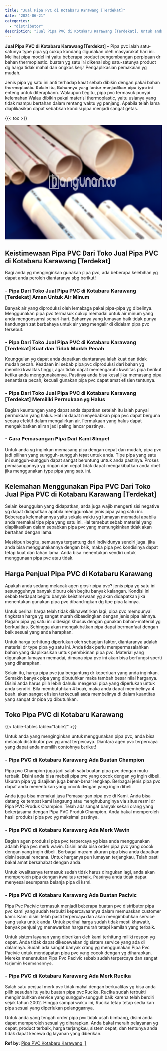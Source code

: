 ```yaml
---
title: "Jual Pipa PVC di Kotabaru Karawang [Terdekat]"
date: "2024-06-21"
categories: 
  - "distributor"
description: "Jual Pipa PVC di Kotabaru Karawang [Terdekat]. Untuk anda yang tengah order pipa pvc tidak usah bimbang, disini anda dapat memperoleh sesuai yg diharapkan. A..."
---
```


**Jual Pipa PVC di Kotabaru Karawang \[Terdekat\]** – Pipa pvc ialah satu-satunya type pipa yg cukup kondang digunakan oleh masyarakat hari ini. Melihat pipa model ini yaitu beberapa product pengembangan perpipaan dr bahan thermoplastic. buatan yg satu ini dikenal sbg satu-satunya product dg harga tidak mahal dan ongkos kerja Pengaplikasian pemakaian yg mudah.

Jenis pipa yg satu ini anti terhadap karat sebab dibikin dengan pakai bahan thermoplastic. Selain itu, Bahannya yang lentur menjadikan pipa type ini enteng untuk diterapkann. Walaupun begitu, pipa pvc termasuk punyai kelemahan Walau dibikin pakai material thermoplastic, yaitu usianya yang tidak mampu bertahan dalam rentang waktu yg panjang. Apabila telah lama diaplikasikan dapat sebabkan kondisi pipa menjadi sangat getas.

{{< toc >}}

![Jual Pipa PVC di Kotabaru Karawang [Terdekat]](/images/jaul-pipa-pvc-29.png)

## Keistimewaan Pipa PVC Dari Toko Jual Pipa PVC di Kotabaru Karawang \[Terdekat\]

Bagi anda yg menginginkan gunakan pipa pvc, ada beberapa kelebihan yg dapat anda peroleh diantaranya sbg berikut!

### \- Pipa Dari Toko Jual Pipa PVC di Kotabaru Karawang \[Terdekat\] Aman Untuk Air Minum

Banyak air yang diproduksi oleh lemabaga pakai pipa-pipa yg dibelinya. Menggunakan pipa pvc termasuk cukup memadai untuk air minum yang anda mengonsumsi sehari-hari. Bahannya yang lumayan baik tidak punya kandungan zat berbahaya untuk air yang mengalir di didalam pipa pvc tersebut.

### \- Pipa Dari Toko Jual Pipa PVC di Kotabaru Karawang \[Terdekat\] Kuat dan Tidak Mudah Pecah

Keunggulan yg dapat anda dapatkan diantaranya ialah kuat dan tidak mudah pecah. Keadaan ini sebab pipa pvc diproduksi dari bahan yg memiliki kwalitas tinggi, agar tidak dapat memengaruhi kwalitas pipa berikut ketika anda menggunakannya. Pastinya anda bisa kesal jika memasang pipa senantiasa pecah, kecuali gunakan pipa pvc dapat amat efisien tentunya.

### \- Pipa Dari Toko Jual Pipa PVC di Kotabaru Karawang \[Terdekat\] Memiliki Permukaan yg Halus

Bagian keuntungan yang dapat anda dapatkan setelah itu ialah punyai permukaan yang halus. Hal ini dapat menyebabkan pipa pvc dapat berguna secara efektif dalam mengalirkan air. Permukaan yang halus dapat mengakibatkan aliran jadi paling lancar pastinya.

### \- Cara Pemasangan Pipa Dari Kami Simpel

Untuk anda yg inginkan memasang pipa dengan cepat dan mudah, pipa pvc jadi pilihan yang sungguh-sungguh tepat untuk anda. Tipe pipa yang satu ini sungguh-sungguh dapat sangat beruntung untuk anda pastinya. Proses pemasangannya yg ringan dan cepat tidak dapat mengakibatkan anda ribet jika menggunakan type pipa yang satu ini.

## Kelemahan Menggunakan Pipa PVC Dari Toko Jual Pipa PVC di Kotabaru Karawang \[Terdekat\]

Selain keunggulan yang didapatkan, anda juga wajib mengerti sisi negative yg dapat didapatkan apabila menggunakan jenis pipa yang satu ini. Beberapa kelemahannya yaitu sekala waktu yg lumayan memadai apabila anda memakai tipe pipa yang satu ini. Hal tersebut sebab material yang diaplikasikan dalam sebabkan pipa pvc yang memungkinkan tidak akan bertahan dengan lama.

Meskipun begitu, semuanya tergantung dari individunya sendiri juga. jika anda bisa menggunakannya dengan baik, maka pipa pvc kondisinya dapat tetap kuat dan tahan lama. Anda bisa menentukan sendiri untuk menggunaan pipa pvc atau tidak.

## Harga Penjual Pipa PVC di Kotabaru Karawang

Apakah anda sedang melacak agen grosir pipa pvc? jenis pipa yg satu ini sesungguhnya banyak diburu oleh begitu banyak kalangan. Kondisi ini sebab terdapat begitu banyak keistimewaan yg akan didapatkan jika menentukan gunakan pipa pvc dibandingkan dg tipe pipa lainnya.

Untuk perihal harga telah tidak dikhawatirkan lagi, pipa pvc mempunyai tingkatan harga yg sangat murah dibandingkan dengan jenis pipa lainnya. Ragam pipa yg satu ini didesign khusus dengan gunakan bahan-material yg berkualtias. Sehingga akan mengakibatkan pipa dapat bermanfaat dengan baik sesuai yang anda harapkan.

Untuk harga terhitung diperlukan oleh sebagian faktor, diantaranya adalah material dr type pipa yg satu ini. Anda tidak perlu mempermasalahkan bahan yang diaplikasikan untuk pembikinan pipa pvc. Material yang digunakan lumayan memadai, dimana pipa pvc ini akan bisa berfungsi sperti yang diharapkan.

Selain itu, harga pipa pvc jua bergantung dr keperluan yang anda inginkan. Semakin banyak pipa yang dibutuhkan maka tambah besar nilai harganya. Disini anda harus pilih lebih dahulu mengenai pipa yang diperlukan untuk anda sendiri. Bila membutuhkan 4 buah, maka anda dapat membelinya 4 buah. akan sangat efisien terkecuali anda membelinya di dalam kuantitas yang sangat dr pipa yg dibutuhkan.

## Toko Pipa PVC di Kotabaru Karawang

{{< table-tables table="table2" >}}

Untuk anda yang menginginkan untuk menggunakan pipa pvc, anda bisa melacak distributor pvc yg amat terpercaya. Diantara agen pvc terpercaya yang dapat anda memilih contohnya berikut!

### \- Pipa PVC di Kotabaru Karawang Ada Buatan Champion

Pipa pvc Champion juga jadi salah satu buatan pipa pvc dengan mutu terbaik. Disini anda bisa mebeli pipa pvc yang cocok dengan yg ingin dibeli. Ukuran pipa yg disajikan juga benar-benar lengkap. Berbagai jenis pipa pvc dapat anda menentukan yang cocok dengan yang ingin dibeli.

Anda juga bisa memakai jasa Pemasangan pipa pvc di Kami. Anda bisa datang ke tempat kami langsung atau menghubunginya via situs resmi dr Pipa PVC Produk Champion. Telah ada sangat banyak sekali orang yang bekerjasama dengan Pipa PVC Produk Champion. Anda bakal memperoleh hasil produksi pipa pvc yg maksimal pastinya.

### \- Pipa PVC di Kotabaru Karawang Ada Merk Wavin

Bagian agen produksi pipa pvc terpercaya yg bisa anda menggunakan adalah Pipa pvc merk wavin. Disini anda bisa order pipa pvc yang cocok dengan yang ingin dibeli. Berbagai macam ukuran pipa bisa anda dapatkan disini sesuai rencana. Untuk harganya pun lumayan terjangkau, Telah pasti bakal amat bersahabat dengan anda.

Untuk kwalitasnya termasuk sudah tidak harus diragukan lagi, anda akan memperoleh pipa dengan kwalitas terbaik. Pastinya anda tidak dapat menyesal seumpama belanja pipa di kami.

### \- Pipa PVC di Kotabaru Karawang Ada Buatan Pacivic

Pipa Pvc Pacivic termasuk menjadi beberapa buatan pvc distributor pipa pvc kami yang sudah terbukti kepercayaannya dalam memuaskan customer kami. Kami disini telah pasti terpercaya dan akan mengimbuhkan service yang suka untuk anda. Untuk perihal harga sudah tidak mesti khawatir, banyak penjual yg menawarkan harga murah tetapi kamilah yang terbaik.

Untuk sistem layanan yang diberikan oleh kami terhitung miliki respon yg cepat. Anda tidak dapat dikecewakan dg sistem service yang ada di dalamnya. Sudah ada sangat banyak orang yg menggunakan Pipa Pvc Pacivic untuk mendapatan pipa pvc yang cocok dengan yg diharapkan. Mereka menentukan Pipa Pvc Pacivic sebab sudah terpercaya dan sangat terjamin keamanannya.

### \- Pipa PVC di Kotabaru Karawang Ada Merk Rucika

Salah satu penjual merk pvc tidak mahal dengan berkualitas yg bisa anda pilih sesudah itu yaitu buatan pipa pvc Rucika. Rucika sudah terbukti mengimbuhkan service yang sungguh-sungguh baik karena telah berdiri sejak tahun 2002. Hingga sampai waktu ini, Rucika tetap tetap sedia kan pipa sesuai yang diperlukan pelanggannya.

Untuk anda yang tengah order pipa pvc tidak usah bimbang, disini anda dapat memperoleh sesuai yg diharapkan. Anda bakal meraih pelayanan yg cepat, product terbaik, harga terjangkau, sistem cepat, dan tentunya anda tidak dapat kecewa dg layanan yang diberikan.

**Ref by:** [Pipa PVC Kotabaru Karawang []](https://id.wikipedia.org/wiki/Pipa)
